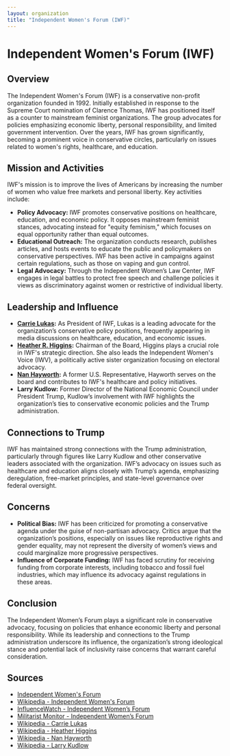 ```yaml
---
layout: organization
title: "Independent Women's Forum (IWF)"
---
```


# Independent Women's Forum (IWF)

## Overview
The Independent Women's Forum (IWF) is a conservative non-profit organization founded in 1992. Initially established in response to the Supreme Court nomination of Clarence Thomas, IWF has positioned itself as a counter to mainstream feminist organizations. The group advocates for policies emphasizing economic liberty, personal responsibility, and limited government intervention. Over the years, IWF has grown significantly, becoming a prominent voice in conservative circles, particularly on issues related to women's rights, healthcare, and education.

## Mission and Activities
IWF's mission is to improve the lives of Americans by increasing the number of women who value free markets and personal liberty. Key activities include:
- **Policy Advocacy:** IWF promotes conservative positions on healthcare, education, and economic policy. It opposes mainstream feminist stances, advocating instead for "equity feminism," which focuses on equal opportunity rather than equal outcomes.
- **Educational Outreach:** The organization conducts research, publishes articles, and hosts events to educate the public and policymakers on conservative perspectives. IWF has been active in campaigns against certain regulations, such as those on vaping and gun control.
- **Legal Advocacy:** Through the Independent Women’s Law Center, IWF engages in legal battles to protect free speech and challenge policies it views as discriminatory against women or restrictive of individual liberty.

## Leadership and Influence
- **[Carrie Lukas](https://en.wikipedia.org/wiki/Carrie_Lukas):** As President of IWF, Lukas is a leading advocate for the organization’s conservative policy positions, frequently appearing in media discussions on healthcare, education, and economic issues.
- **[Heather R. Higgins](https://en.wikipedia.org/wiki/Heather_Higgins):** Chairman of the Board, Higgins plays a crucial role in IWF's strategic direction. She also leads the Independent Women's Voice (IWV), a politically active sister organization focusing on electoral advocacy.
- **[Nan Hayworth](https://en.wikipedia.org/wiki/Nan_Hayworth):** A former U.S. Representative, Hayworth serves on the board and contributes to IWF's healthcare and policy initiatives.
- **Larry Kudlow:** Former Director of the National Economic Council under President Trump, Kudlow’s involvement with IWF highlights the organization’s ties to conservative economic policies and the Trump administration.

## Connections to Trump
IWF has maintained strong connections with the Trump administration, particularly through figures like Larry Kudlow and other conservative leaders associated with the organization. IWF’s advocacy on issues such as healthcare and education aligns closely with Trump’s agenda, emphasizing deregulation, free-market principles, and state-level governance over federal oversight.

## Concerns
- **Political Bias:** IWF has been criticized for promoting a conservative agenda under the guise of non-partisan advocacy. Critics argue that the organization’s positions, especially on issues like reproductive rights and gender equality, may not represent the diversity of women’s views and could marginalize more progressive perspectives.
- **Influence of Corporate Funding:** IWF has faced scrutiny for receiving funding from corporate interests, including tobacco and fossil fuel industries, which may influence its advocacy against regulations in these areas.

## Conclusion
The Independent Women’s Forum plays a significant role in conservative advocacy, focusing on policies that enhance economic liberty and personal responsibility. While its leadership and connections to the Trump administration underscore its influence, the organization’s strong ideological stance and potential lack of inclusivity raise concerns that warrant careful consideration.

## Sources
- [Independent Women's Forum](https://www.iwf.org)
- [Wikipedia - Independent Women's Forum](https://en.wikipedia.org/wiki/Independent_Women%27s_Forum)
- [InfluenceWatch - Independent Women’s Forum](https://www.influencewatch.org/non-profit/independent-womens-forum/)
- [Militarist Monitor - Independent Women’s Forum](https://militarist-monitor.org/profile/independent_womens_forum/)
- [Wikipedia - Carrie Lukas](https://en.wikipedia.org/wiki/Carrie_Lukas)
- [Wikipedia - Heather Higgins](https://en.wikipedia.org/wiki/Heather_Higgins)
- [Wikipedia - Nan Hayworth](https://en.wikipedia.org/wiki/Nan_Hayworth)
- [Wikipedia - Larry Kudlow](https://en.wikipedia.org/wiki/Larry_Kudlow)